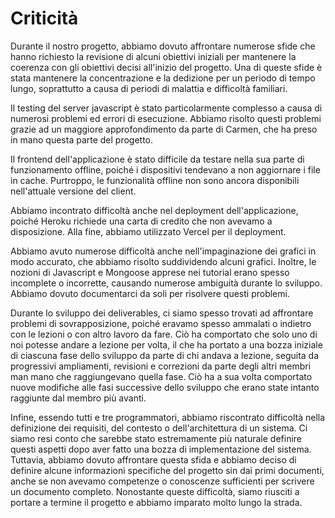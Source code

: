 # Criticità

Durante il nostro progetto, abbiamo dovuto affrontare numerose sfide che hanno richiesto la revisione di alcuni obiettivi iniziali per mantenere la coerenza con gli obiettivi decisi all'inizio del progetto. Una di queste sfide è stata mantenere la concentrazione e la dedizione per un periodo di tempo lungo, soprattutto a causa di periodi di malattia e difficoltà familiari.

Il testing del server javascript è stato particolarmente complesso a causa di numerosi problemi ed errori di esecuzione. Abbiamo risolto questi problemi grazie ad un maggiore approfondimento da parte di Carmen, che ha preso in mano questa parte del progetto.

Il frontend dell'applicazione è stato difficile da testare nella sua parte di funzionamento offline, poiché i dispositivi tendevano a non aggiornare i file in cache. Purtroppo, le funzionalità offline non sono ancora disponibili nell'attuale versione del client.

Abbiamo incontrato difficoltà anche nel deployment dell'applicazione, poiché Heroku richiede una carta di credito che non avevamo a disposizione. Alla fine, abbiamo utilizzato Vercel per il deployment.

Abbiamo avuto numerose difficoltà anche nell'impaginazione dei grafici in modo accurato, che abbiamo risolto suddividendo alcuni grafici. Inoltre, le nozioni di Javascript e Mongoose apprese nei tutorial erano spesso incomplete o incorrette, causando numerose ambiguità durante lo sviluppo. Abbiamo dovuto documentarci da soli per risolvere questi problemi.

Durante lo sviluppo dei deliverables, ci siamo spesso trovati ad affrontare problemi di sovrapposizione, poiché eravamo spesso ammalati o indietro con le lezioni o con altro lavoro da fare. Ciò ha comportato che solo uno di noi potesse andare a lezione per volta, il che ha portato a una bozza iniziale di ciascuna fase dello sviluppo da parte di chi andava a lezione, seguita da progressivi ampliamenti, revisioni e correzioni da parte degli altri membri man mano che raggiungevano quella fase. Ciò ha a sua volta comportato nuove modifiche alle fasi successive dello sviluppo che erano state intanto raggiunte dal membro più avanti.

Infine, essendo tutti e tre programmatori, abbiamo riscontrato difficoltà nella definizione dei requisiti, del contesto o dell'architettura di un sistema. Ci siamo resi conto che sarebbe stato estremamente più naturale definire questi aspetti dopo aver fatto una bozza di implementazione del sistema. Tuttavia, abbiamo dovuto affrontare questa sfida e abbiamo deciso di definire alcune informazioni specifiche del progetto sin dai primi documenti, anche se non avevamo competenze o conoscenze sufficienti per scrivere un documento completo. Nonostante queste difficoltà, siamo riusciti a portare a termine il progetto e abbiamo imparato molto lungo la strada.

